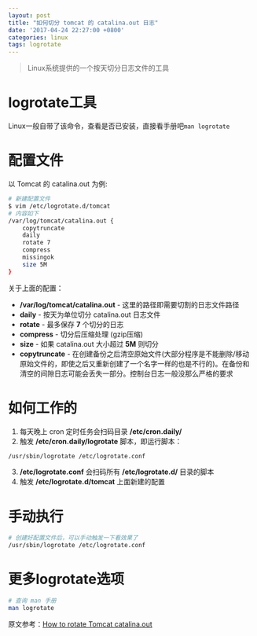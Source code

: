 ```yaml
---
layout: post
title: "如何切分 tomcat 的 catalina.out 日志"
date: '2017-04-24 22:27:00 +0800'
categories: linux
tags: logrotate
---
```


> Linux系统提供的一个按天切分日志文件的工具

# logrotate工具
Linux一般自带了该命令，查看是否已安装，直接看手册吧```man logrotate```

# 配置文件
以 Tomcat 的 catalina.out 为例:
```bash
# 新建配置文件
$ vim /etc/logrotate.d/tomcat
# 内容如下
/var/log/tomcat/catalina.out {  
    copytruncate  
    daily  
    rotate 7  
    compress  
    missingok  
    size 5M  
}
```
关于上面的配置：
- **/var/log/tomcat/catalina.out** - 这里的路径即需要切割的日志文件路径
- **daily** - 按天为单位切分 catalina.out 日志文件
- **rotate** - 最多保存 **7** 个切分的日志
- **compress** - 切分后压缩处理 (gzip压缩)
- **size** - 如果 catalina.out 大小超过 **5M** 则切分
- **copytruncate** - 在创建备份之后清空原始文件(大部分程序是不能删除/移动原始文件的，即使之后又重新创建了一个名字一样的也是不行的)。在备份和清空的间隙日志可能会丢失一部分。控制台日志一般没那么严格的要求

# 如何工作的
1. 每天晚上 cron 定时任务会扫码目录 **/etc/cron.daily/**
2. 触发 **/etc/cron.daily/logrotate** 脚本，即运行脚本：
```bash
/usr/sbin/logrotate /etc/logrotate.conf
```
3. **/etc/logrotate.conf** 会扫码所有 **/etc/logrotate.d/** 目录的脚本
4. 触发 **/etc/logrotate.d/tomcat** 上面新建的配置

# 手动执行
```bash
# 创建好配置文件后，可以手动触发一下看效果了
/usr/sbin/logrotate /etc/logrotate.conf
```

# 更多logrotate选项
```bash
# 查询 man 手册
man logrotate
```

原文参考：[How to rotate Tomcat catalina.out](http://www.vineetmanohar.com/2010/03/howto-rotate-tomcat-catalina-out/#comments)

